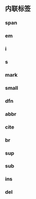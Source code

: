## 内联标签

### span

### em

### i

### s

### mark

### small

### dfn

### abbr

### cite

### br

### sup

### sub

### ins

### del




